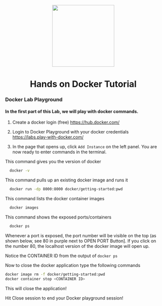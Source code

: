 <p align = "center" draggable=”false” ><img src="https://user-images.githubusercontent.com/37101144/161836199-fdb0219d-0361-4988-bf26-48b0fad160a3.png"
     width="200px"
     height="auto"/>
</p>


# <h1 align="center" id="heading">Hands on Docker Tutorial</h1>


### Docker Lab Playground

#### In the first part of this Lab, we will play with docker commands.

1. Create a docker login (free)
https://hub.docker.com/

2. Login to Docker Playground with your docker credentials
https://labs.play-with-docker.com/

3. In the page that opens up, click `Add Instance` on the left panel. You are now ready to enter commands in the terminal.


This command gives you the version of docker
``` bash
  docker -v
```

This command pulls up an existing docker image and runs it
``` bash
  docker run -dp 8000:8000 docker/getting-started:pwd
```

This command lists the docker container images
``` bash
  docker images
```

This command shows the exposed ports/containers
``` bash
  docker ps
```

Whenever a port is exposed, the port number will be visible on the top (as shown below, see 80 in purple next to OPEN PORT Button]. If you click on the number 80, the localhost version of the docker image will open up.



Notice the CONTAINER ID from the output of `docker ps`

Now to close the docker application type the following commands

``` bash
docker image rm -f docker/getting-started:pwd
docker container stop <CONTAINER ID>
```

This will close the application!

Hit Close session to end your Docker playground session!
